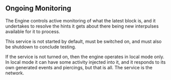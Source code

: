## Ongoing Monitoring

The Engine controls active monitoring of what the latest block is, and it undertakes to resolve the hints it gets about there being new interpulses available for it to process.

This service is not started by default, must be switched on, and must also be shutdown to conclude testing.

If the service is not turned on, then the engine operates in local mode only. In local mode it can have some activity injected into it, and it responds to its own generated events and piercings, but that is all. The service is the network.
